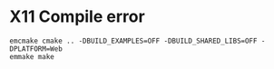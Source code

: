 # X11 Compile error

```
emcmake cmake .. -DBUILD_EXAMPLES=OFF -DBUILD_SHARED_LIBS=OFF -DPLATFORM=Web
emmake make

```